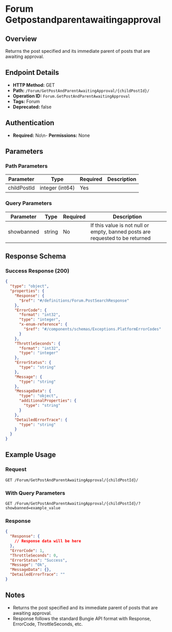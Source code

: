 # Forum Getpostandparentawaitingapproval

## Overview
Returns the post specified and its immediate parent of posts that are awaiting approval.

## Endpoint Details
- **HTTP Method:** GET
- **Path:** `/Forum/GetPostAndParentAwaitingApproval/{childPostId}/`
- **Operation ID:** `Forum.GetPostAndParentAwaitingApproval`
- **Tags:** Forum
- **Deprecated:** false

## Authentication
- **Required:** No\n- **Permissions:** None

## Parameters

### Path Parameters
| Parameter | Type | Required | Description |
|-----------|------|----------|-------------|
| childPostId | integer (int64) | Yes |  |

### Query Parameters
| Parameter | Type | Required | Description |
|-----------|------|----------|-------------|
| showbanned | string | No | If this value is not null or empty, banned posts are requested to be returned |


## Response Schema

### Success Response (200)
```json
{
  "type": "object",
  "properties": {
    "Response": {
      "$ref": "#/definitions/Forum.PostSearchResponse"
    },
    "ErrorCode": {
      "format": "int32",
      "type": "integer",
      "x-enum-reference": {
        "$ref": "#/components/schemas/Exceptions.PlatformErrorCodes"
      }
    },
    "ThrottleSeconds": {
      "format": "int32",
      "type": "integer"
    },
    "ErrorStatus": {
      "type": "string"
    },
    "Message": {
      "type": "string"
    },
    "MessageData": {
      "type": "object",
      "additionalProperties": {
        "type": "string"
      }
    },
    "DetailedErrorTrace": {
      "type": "string"
    }
  }
}
```


## Example Usage

### Request
```http
GET /Forum/GetPostAndParentAwaitingApproval/{childPostId}/
```

### With Query Parameters
```http
GET /Forum/GetPostAndParentAwaitingApproval/{childPostId}/?showbanned=example_value
```

### Response
```json
{
  "Response": {
    // Response data will be here
  },
  "ErrorCode": 1,
  "ThrottleSeconds": 0,
  "ErrorStatus": "Success",
  "Message": "Ok",
  "MessageData": {},
  "DetailedErrorTrace": ""
}
```

## Notes
- Returns the post specified and its immediate parent of posts that are awaiting approval.
- Response follows the standard Bungie API format with Response, ErrorCode, ThrottleSeconds, etc.
